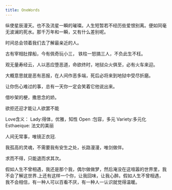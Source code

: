 ```yaml
---
title: OneWords
---
```




纵使星辰漫天。也不及流星一瞬的璀璨。人生短暂若不经历些爱恨别离。便如同毫无波澜的死水。那千万年和一瞬，又有什么差别呢。



时间总会领着我们去了解最亲近的人。



古有宰相肚撑船，今有佩奇玩小三，
铁柱一怒搞三人，不负此生不枉。



观无量寿经云，人以恶应堕恶道，命欲终时，地狱众火俱至，必有火车来迎。

大概意思就是恶有恶报，在人间作恶多端，死后必将来到地狱中受尽折磨。



让你伤心难过的事，总有一天你一定会笑着它他说出来。



借吵架的梗，撒思念的娇。



欲拒还迎才能让人欲罢不能



Love含义：
Lady:得体，优雅，知性
Open :包容，多元
Variety:多元化
Esthaeique: 法文的美丽


人间无常事，唯镜正衣冠.



我孤高的灵魂，不需要我有安生之处，长路漫漫，唯剑做伴。



求而不得，只能退而求其次。

假如人生不曾相遇，我还是那个我，偶尔做做梦，然后淹没在这喧嚣的世界里，我不会了解这世界.上还有这样一个你，让我回味，让我心醉。假如人生不曾相遇，我不会相信，有一种人可以百看不厌，有一种人一认识就觉得温暖。

